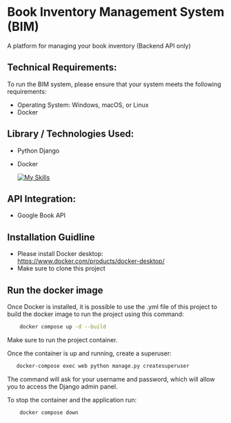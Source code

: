 # Book Inventory Management System (BIM)

A platform for managing your book inventory (Backend API only)

## Technical Requirements:
To run the BIM system, please ensure that your system meets the following requirements:

- Operating System: Windows, macOS, or Linux
- Docker

## Library / Technologies Used:

- Python Django
- Docker

   [![My Skills](https://skillicons.dev/icons?i=py,django,docker&perline=3)](https://skillicons.dev)


## API Integration:

- Google Book API 

## Installation Guidline

- Please install Docker desktop: https://www.docker.com/products/docker-desktop/
- Make sure to clone this project

## Run the docker image

Once Docker is installed, it is possible to use the .yml file of this project to build the docker image to run the project using this command: 
```bash 
    docker compose up -d --build 
```

Make sure to run the project container. 

Once the container is up and running, create a superuser:

```bash
   docker-compose exec web python manage.py createsuperuser
```
The command will ask for your username and password, which will allow you to access the Django admin panel.

To stop the container and the application run:
```bash
    docker compose down
```
